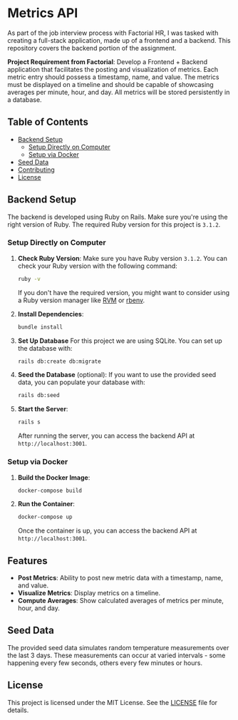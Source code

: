# Metrics API

As part of the job interview process with Factorial HR, I was tasked with creating a full-stack application, made up of a frontend and a backend. This repository covers the backend portion of the assignment.

**Project Requirement from Factorial**:
Develop a Frontend + Backend application that facilitates the posting and visualization of metrics. Each metric entry should possess a timestamp, name, and value. The metrics must be displayed on a timeline and should be capable of showcasing averages per minute, hour, and day. All metrics will be stored persistently in a database.

## Table of Contents

- [Backend Setup](#backend-setup)
  - [Setup Directly on Computer](#setup-directly-on-computer)
  - [Setup via Docker](#setup-via-docker)
- [Seed Data](#seed-data)
- [Contributing](#contributing)
- [License](#license)

## Backend Setup

The backend is developed using Ruby on Rails. Make sure you're using the right version of Ruby. The required Ruby version for this project is `3.1.2`.

### Setup Directly on Computer

1. **Check Ruby Version**: Make sure you have Ruby version `3.1.2`. You can check your Ruby version with the following command:

   ```bash
   ruby -v
   ```

   If you don't have the required version, you might want to consider using a Ruby version manager like [RVM](https://rvm.io/) or [rbenv](https://github.com/rbenv/rbenv).

2. **Install Dependencies**:

   ```bash
   bundle install
   ```

3. **Set Up Database** For this project we are using SQLite. You can set up the database with:

   ```bash
   rails db:create db:migrate
   ```

4. **Seed the Database** (optional): If you want to use the provided seed data, you can populate your database with:

   ```bash
   rails db:seed
   ```

5. **Start the Server**:

   ```bash
   rails s
   ```

   After running the server, you can access the backend API at `http://localhost:3001`.

### Setup via Docker

1. **Build the Docker Image**:

   ```bash
   docker-compose build
   ```

2. **Run the Container**:

   ```bash
   docker-compose up
   ```

   Once the container is up, you can access the backend API at `http://localhost:3001`.

## Features

- **Post Metrics**: Ability to post new metric data with a timestamp, name, and value.
- **Visualize Metrics**: Display metrics on a timeline.
- **Compute Averages**: Show calculated averages of metrics per minute, hour, and day.

## Seed Data

The provided seed data simulates random temperature measurements over the last 3 days. These measurements can occur at varied intervals - some happening every few seconds, others every few minutes or hours.

## License

This project is licensed under the MIT License. See the [LICENSE](LICENSE) file for details.
